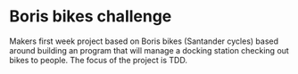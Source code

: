 # Boris bikes challenge

Makers first week project based on Boris bikes (Santander cycles) based around building an program that will manage a docking station checking out bikes to people. The focus of the project is TDD.
